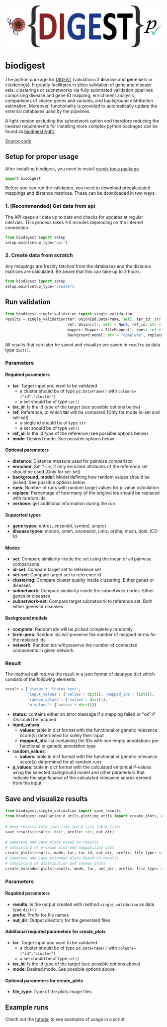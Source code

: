 <p align="center">
  <img alt="DIGEST Logo" src="https://github.com/bionetslab/digest/blob/main/digest_logo.png?raw=true" width="500" />
</p>

# biodigest
The python package for [DIGEST](https://digest-validation.net/) (validation of **di**sease and **ge**ne **s**ets or clus**t**erings). It greatly facilitates in silico validation of gene and disease sets, clusterings or subnetworks via fully automated validation pipelines comprising disease and gene ID mapping, enrichment
analysis, comparisons of shared genes and variants, and background distribution estimation. Moreover, functionality is provided to automatically update the external databases used by the pipelines.

A light version excluding the subnetwork option end therefore reducing the needed
requirements for installing more complex python packages can be found as [biodigest-light](https://pypi.org/project/biodigest-light/).

[Source code](https://github.com/bionetslab/digest)

## Setup for proper usage
After installing biodigest, you need to install [graph-tools package](https://git.skewed.de/count0/graph-tool/-/wikis/installation-instructions).

```python
import biodigest
```

Before you can run the validation, you need to download precalculated mappings and distance matrices. These can be downloaded in two ways:
### 1. [Recommended] Get data from api
The API keeps all data up to date and checks for updates at regular intervals. This process takes 1-5 minutes depending on the internet connection.
```python
from biodigest import setup
setup.main(setup_type="api")
```
### 2. Create data from scratch
Any mappings are freshly fetched from the databases and the distance matrices are calculated. Be aware that this can take up to 3 hours. 
```python
from biodigest import setup
setup.main(setup_type="create")
```

## Run validation
```python
from biodigest.single_validation import single_validation
results = single_validation(tar: Union[pd.DataFrame, set], tar_id: str, mode: str, distance: str = "jaccard",
                            ref: Union[str, set] = None, ref_id: str = None, enriched: bool = False,
                            mapper: Mapper = FileMapper(), runs: int = config.NUMBER_OF_RANDOM_RUNS,
                            background_model: str = "complete", replace=100, verbose: bool = False)
```
All results that can later be saved and visualize are saved in `results` as data type `dict()`.
### Parameters
#### Required parameters
- **tar**: Target input you want to be validated
  - a cluster should be of type `pd.DataFrame()` with `columns=["id","cluster"]`
  - a set should be of type `set()`
- **tar_id**: Is the id type of the target (see possible options below)
- **ref**: Reference, to which **tar** will be compared (Only for mode id-set and set-set) 
  - a single id should be of type `str`
  - a set should be of type `set()`
- **ref_id**: Is the id type of the reference (see possible options below)
- **mode**: Desired mode. See possible options below.
#### Optional parameters
- **distance**: Distance measure used for pairwise comparison
- **enriched**: Set `True`, if only enriched attributes of the reference set should be used (Only for set-set)
- **background_model**: Model defining how random values should be picked. See possible options below.
- **runs**: Number of runs with random target values for p-value calculation
- **replace**: Percentage of how many of the original ids should be replaced with random ids
- **verbose**: get additional information during the run
#### Supported types
- **gene types**: entrez, ensembl, symbol, uniprot
- **disease types**: mondo, omim, snomedct, umls, orpha, mesh, doid, ICD-10
#### Modes
- **set**: Compare similarity inside the set using the mean of all pairwise comparisons
- **id-set**: Compare target set to reference set
- **set-set**: Compare target set to reference id
- **clustering**: Compare cluster quality inside clustering. Either genes or diseases
- **subnetwork**: Compare similarity inside the subnetwork nodes. Either genes or diseases
- **subnetwork-set**: Compare target subnetwork to reference set. Both either genes or diseases
#### Background models
- **complete**: Random ids will be picked completely randomly
- **term-pres**: Random ids will preserve the number of mapped terms for the replaced ids
- **network**: Random ids will preserve the number of connected components in given network.
### Result
The method call returns the result in a json format of datatype dict which consists of 
the following elements:
```python
result = {'status': 'Status text',
          'input_values': {'values': dict(), 'mapped_ids': list()}, 
          'random_values': {'values': dict()},
          'p_values': {'values': dict()}}
```
- **status**: contains either an error message if a mapping failed or "ok" if IDs could be mapped
- **input_values**:
  - **values**: table in dict format with the functional or genetic relevance score(s) determined for solely their input
  - **mapped_ids**: list containing the IDs with non empty annotations per functional or genetic annotation type
- **random_values**:
  - **values**: table in dict format with the functional or genetic relevance score(s) determined for all random runs
- **p_values**: table in dict format with the calculated empirical P-values using the selected background model and other parameters that indicate the significance of the calculated relevance scores derived from the input
## Save and visualize results
```python
from biodigest.single_validation import save_results
from biodigest.evaluation.d_utils.plotting_utils import create_plots, create_extended_plots

# Save results into json file and 2 .csv table files
save_results(results: dict, prefix: str, out_dir)

# Generate and save plots based on results
# Consisting of p-value plot and mappability plot
create_plots(results, mode, tar, tar_id, out_dir, prefix, file_type: str = "pdf")
# Generate and save extended plots based on results
# Consisting of distribution and sankey plots
create_extended_plots(results, mode, tar, out_dir, prefix, file_type: str = "pdf", mapper:Mapper=FileMapper())
```
### Parameters
#### Required parameters
- **results**: Is the output created with method `single_validation` as data type `dict()`
- **prefix**: Prefix for file names
- **out_dir**: Output directory for the generated files
#### Additional required parameters for create_plots
- **tar**: Target input you want to be validated
  - a cluster should be of type `pd.DataFrame()` with `columns=["id","cluster"]`
  - a set should be of type `set()`
- **tar_id**: Is the id type of the target (see possible options above)
- **mode**: Desired mode. See possible options above.
#### Optional parameters for create_plots
- **file_type**: Type of the plots image files.
## Example runs
Check out the [tutorial](https://github.com/bionetslab/digest-tutorial) to see examples of usage in a script.
